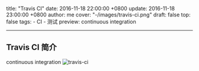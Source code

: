 title: "Travis CI"
date: 2016-11-18 22:00:00 +0800
update: 2016-11-18 23:00:00 +0800
author: me
cover: "-/images/travis-ci.png"
draft: false
top: false
tags:
    - CI
    - 测试
preview: continuous integration

---
## Travis CI 简介
continuous integration
![travis-ci](-/images/travis-ci.png)
